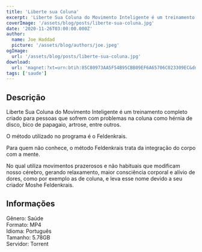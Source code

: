 ```yaml
---
title: 'Liberte sua Coluna'
excerpt: 'Liberte Sua Coluna do Movimento Inteligente é um treinamento completo criado para pessoas que sofrem com problemas na coluna como hérnia de disco, bico de papagaio, artrose, entre outros.   O método utilizado no programa é o Feldenkrais.  Para quem não conhece, o método Feldenkra'
coverImage: '/assets/blog/posts/liberte-sua-coluna.jpg'
date: '2020-11-26T03:00:00.000Z'
author:
  name: Joe Haddad
  picture: '/assets/blog/authors/joe.jpeg'
ogImage:
  url: '/assets/blog/posts/liberte-sua-coluna.jpg'
download:
  url: 'magnet:?xt=urn:btih:85C80973AA5F54B95CBB09EF6A65706C023309EC&dn=Liberte%20Sua%20Coluna&tr=udp%3a%2f%2ftracker.openbittorrent.com%3a1337%2fannounce&tr=udp%3a%2f%2ftracker.opentrackr.org%3a1337%2fannounce'
tags: ['saude']
---
```

<h2>Descrição</h2>
<p></p><p>Liberte Sua Coluna do Movimento Inteligente é um treinamento completo criado para pessoas que sofrem com problemas na coluna como hérnia de disco, bico de papagaio, artrose, entre outros. </p><p>O método utilizado no programa é o Feldenkrais.</p><p>Para quem não conhece, o método Feldenkrais trata da integração do corpo com a mente. </p><p>No qual utiliza movimentos prazerosos e não habituais que modificam nosso cérebro, gerando relaxamento, maior consciência corporal e alívio de dores, como por exemplo as de coluna, e leva esse nome devido a seu criador Moshe Feldenkrais.</p><h2>Informações</h2><p>Gênero: Saúde<br/>Formato: MP4<br/>Idioma: Português<br/>Tamanho: 5.78GB<br/>Servidor: Torrent</p>